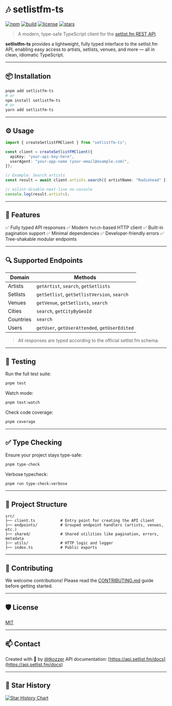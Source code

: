 # 🎶 setlistfm-ts

[![npm](https://img.shields.io/npm/v/setlistfm-ts?color=%2300B2FF&label=npm)](https://www.npmjs.com/package/setlistfm-ts)
[![build](https://github.com/tkozzer/setlistfm-ts/actions/workflows/test.yml/badge.svg)](https://github.com/tkozzer/setlistfm-ts/actions/workflows/test.yml)
[![license](https://img.shields.io/github/license/tkozzer/setlistfm-ts)](./LICENSE)
[![stars](https://img.shields.io/github/stars/tkozzer/setlistfm-ts?style=social)](https://github.com/tkozzer/setlistfm-ts/stargazers)

> A modern, type-safe TypeScript client for the [setlist.fm REST API](https://api.setlist.fm/docs/1.0/index.html).

**setlistfm-ts** provides a lightweight, fully typed interface to the setlist.fm API, enabling easy access to artists, setlists, venues, and more — all in clean, idiomatic TypeScript.

---

## 📦 Installation

```bash
pnpm add setlistfm-ts
# or
npm install setlistfm-ts
# or
yarn add setlistfm-ts
```

---

## ⚙️ Usage

```ts
import { createSetlistFMClient } from "setlistfm-ts";

const client = createSetlistFMClient({
  apiKey: "your-api-key-here",
  userAgent: "your-app-name (your-email@example.com)",
});

// Example: Search artists
const result = await client.artists.search({ artistName: "Radiohead" });

// eslint-disable-next-line no-console
console.log(result.artists);
```

---

## 🧩 Features

✅ Fully typed API responses
✅ Modern `fetch`-based HTTP client
✅ Built-in pagination support
✅ Minimal dependencies
✅ Developer-friendly errors
✅ Tree-shakable modular endpoints

---

## 🔍 Supported Endpoints

| Domain    | Methods                                       |
| --------- | --------------------------------------------- |
| Artists   | `getArtist`, `search`, `getSetlists`          |
| Setlists  | `getSetlist`, `getSetlistVersion`, `search`   |
| Venues    | `getVenue`, `getSetlists`, `search`           |
| Cities    | `search`, `getCityByGeoId`                    |
| Countries | `search`                                      |
| Users     | `getUser`, `getUserAttended`, `getUserEdited` |

> All responses are typed according to the official setlist.fm schema.

---

## 🧪 Testing

Run the full test suite:

```bash
pnpm test
```

Watch mode:

```bash
pnpm test:watch
```

Check code coverage:

```bash
pnpm coverage
```

---

## ✅ Type Checking

Ensure your project stays type-safe:

```bash
pnpm type-check
```

Verbose typecheck:

```bash
pnpm run type-check:verbose
```

---

## 📁 Project Structure

```
src/
├── client.ts           # Entry point for creating the API client
├── endpoints/          # Grouped endpoint handlers (artists, venues, etc.)
├── shared/             # Shared utilities like pagination, errors, metadata
├── utils/              # HTTP logic and logger
├── index.ts            # Public exports
```

---

## 📄 Contributing

We welcome contributions! Please read the [CONTRIBUTING.md](./CONTRIBUTING.md) guide before getting started.

---

## 🛡️ License

[MIT](./LICENSE)

---

## 📫 Contact

Created with 💛 by [@tkozzer](https://github.com/tkozzer)
API documentation: [https://api.setlist.fm/docs](https://api.setlist.fm/docs)

---

## 🌟 Star History

[![Star History Chart](https://api.star-history.com/svg?repos=tkozzer/setlistfm-ts&type=Date)](https://star-history.com/#tkozzer/setlistfm-ts&Date)
